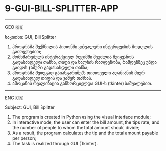 # 9-GUI-BILL-SPLITTER-APP


__________________________________________________________________________________
GEO 🇬🇪 

საკითხი: GUI, Bill Splitter

1. პროგრამა შექმნილია პითონში ვიზუალური ინტერფეისის მოდულის გამოყენებით;
2. მომხმარებელს ინტერაქციულ რეჟიმში შეუძლია შეიყვანოს გადასახდელი თანხა, თიფი და 
   ხალხის რაოდენობა, რამდენზეც უნდა გაიყოს ჯამური გადასახდელი თანხა;
3. პროგრამა შედეგად გაიანგარიშებს თითოეული ადამიანის მიერ გადასახდელ თიფის და ჯამურ თანხას.
4. ამოცანის რეალიზაცია განხორციელდა GUI-ს (tkinter) საშუალებით.

__________________________________________________________________________________
ENG 🇺🇸 

Subject: GUI, Bill Splitter

1. The program is created in Python using the visual interface module;
2. In interactive mode, the user can enter the bill amount, the tips rate, and the 
   number of people to whom the total amount should divide;
3. As a result, the program calculates the tip and the total amount payable per person;
4. The task is realized through GUI (Tkinter).
